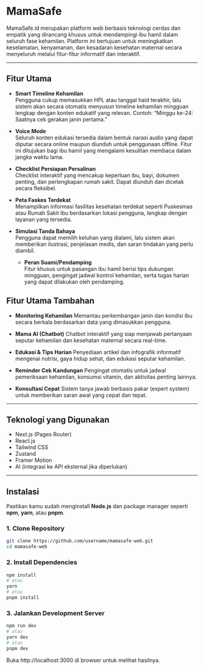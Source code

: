 # MamaSafe

MamaSafe.id merupakan platform web berbasis teknologi cerdas dan empatik yang dirancang khusus untuk mendampingi ibu hamil dalam seluruh fase kehamilan. Platform ini bertujuan untuk meningkatkan keselamatan, kenyamanan, dan kesadaran kesehatan maternal secara menyeluruh melalui fitur-fitur informatif dan interaktif.

---

##  Fitur Utama

- **Smart Timeline Kehamilan**  
  Pengguna cukup memasukkan HPL atau tanggal haid terakhir, lalu sistem akan secara otomatis menyusun timeline kehamilan mingguan lengkap dengan konten edukatif yang relevan. Contoh: “Minggu ke-24: Saatnya cek gerakan janin pertama.”

- **Voice Mode**  
  Seluruh konten edukasi tersedia dalam bentuk narasi audio yang dapat diputar secara online maupun diunduh untuk penggunaan offline. Fitur ini ditujukan bagi ibu hamil yang mengalami kesulitan membaca dalam jangka waktu lama.

- **Checklist Persiapan Persalinan**  
  Checklist interaktif yang mencakup keperluan ibu, bayi, dokumen penting, dan perlengkapan rumah sakit. Dapat diunduh dan dicetak secara fleksibel.

- **Peta Faskes Terdekat**  
  Menampilkan informasi fasilitas kesehatan terdekat seperti Puskesmas atau Rumah Sakit Ibu berdasarkan lokasi pengguna, lengkap dengan layanan yang tersedia.

- **Simulasi Tanda Bahaya**  
  Pengguna dapat memilih keluhan yang dialami, lalu sistem akan memberikan ilustrasi, penjelasan medis, dan saran tindakan yang perlu diambil.

  - **Peran Suami/Pendamping**  
  Fitur khusus untuk pasangan ibu hamil berisi tips dukungan mingguan, pengingat jadwal kontrol kehamilan, serta tugas harian yang dapat dilakukan oleh pendamping.

## Fitur Utama Tambahan
- **Monitoring Kehamilan**
  Memantau perkembangan janin dan kondisi ibu secara berkala berdasarkan data yang dimasukkan pengguna.
  
- **Mama AI (Chatbot)**
  Chatbot interaktif yang siap menjawab pertanyaan seputar kehamilan dan kesehatan maternal secara real-time.

- **Edukasi & Tips Harian**
  Penyediaan artikel dan infografik informatif mengenai nutrisi, gaya hidup sehat, dan edukasi seputar kehamilan.

- **Reminder Cek Kandungan**
  Pengingat otomatis untuk jadwal pemeriksaan kehamilan, konsumsi vitamin, dan aktivitas penting lainnya.

- **Konsultasi Cepat**
  Sistem tanya jawab berbasis pakar (expert system) untuk memberikan saran awal yang cepat dan tepat.

---

## Teknologi yang Digunakan

- Next.js (Pages Router)
- React.js
- Tailwind CSS
- Zustand
- Framer Motion
- AI (integrasi ke API eksternal jika diperlukan)

---

##  Instalasi

Pastikan kamu sudah menginstall **Node.js** dan package manager seperti **npm**, **yarn**, atau **pnpm**.

### 1. Clone Repository

```bash
git clone https://github.com/username/mamasafe-web.git
cd mamasafe-web
```

### 2. Install Dependencies

```bash
npm install
# atau
yarn
# atau
pnpm install
```

### 3. Jalankan Development Server

```bash
npm run dev
# atau
yarn dev
# atau
pnpm dev
```
Buka http://localhost:3000 di browser untuk melihat hasilnya.
